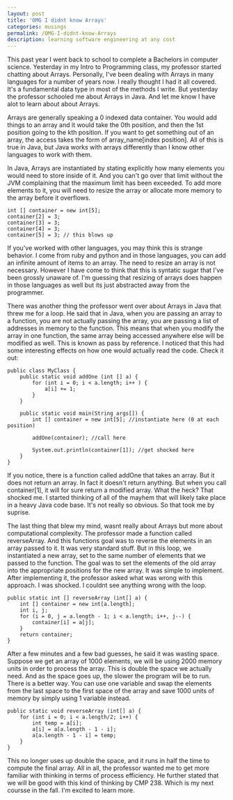 ```yaml
---
layout: post
title: 'OMG I didnt know Arrays'
categories: musings
permalink: /OMG-I-didnt-know-Arrays
description: learning software engineering at any cost
---
```


This past year I went back to school to complete a Bachelors in computer science. Yesterday in my Intro to Programming class, my professor started chatting about Arrays. Personally, I've been dealing with Arrays in many languages for a number of years now. I really thought I had it all covered. It's a fundamental data type in most of the methods I write. But yesterday the professor schooled me about Arrays in Java. And let me know I have alot to learn about about Arrays. 

Arrays are generally speaking a 0 indexed data container. You would add things to an array 
and it would take the 0th position, and then the 1st position going to the kth position. If you want to get something out of an array, the access takes the form of array_name[index position]. All of this is true in Java, but Java works with arrays differently than I know other languages to work with them.

In Java, Arrays are instantiated by stating explicitly how many elements you would need to store inside of it. And you can't go over that limit without the JVM complaining that the maximum limit has been exceeded. To add more elements to it, you will need to resize the array or allocate more memory to the array before it overflows.

```
int [] container = new int[5];
container[2] = 3;
container[3] = 3;
container[4] = 3;
container[5] = 3; // this blows up

```

If you've worked with other languages, you may think this is strange behavior. I come from ruby and python and in those languages, you can add an infinite amount of items to an array. 
The need to resize an array is not necessary. However I have come to think that this is syntatic sugar that I've been grossly unaware of. I'm guessing that resizing of arrays does happen in those languages as well but its just abstracted away from the programmer. 

There was another thing the professor went over about Arrays in Java that threw me for a loop. He said that in Java, when you are passing an array to a function, you are not actually passing the
array, you are passing a list of addresses in memory to the function. This means that 
when you modify the array in one function, the same array being accessed anywhere else 
will be modified as well. This is known as pass by reference. I noticed that this had some interesting effects on how one would actually read the code. Check it out:

```
public class MyClass {
    public static void addOne (int [] a) {
        for (int i = 0; i < a.length; i++ ) {
            a[i] += 1;
        }
    }

    public static void main(String args[]) {
        int [] container = new int[5]; //instantiate here (0 at each position)
     
        addOne(container); //call here

        System.out.println(container[1]); //get shocked here
    }
}
```

If you notice, there is a function called addOne that takes an array. But it does not return an array. 
In fact it doesn't return anything. But when you call container[1], it will for sure return a modified 
array. What the heck? That shocked me. I started thinking of all of the mayhem that will likely take 
place in a heavy Java code base. It's not really so obvious. So that took me by suprise. 


The last thing that blew my mind, wasnt really about Arrays but more about computational complexity. The professor made a function called reverseArray. And this functions goal was to reverse the elements in an array passed to it. It was very standard stuff. But in this loop, we instantiated a new array, set to the same number of elements that we passed to the function. The goal was to set the elements of the old array into the appropriate positions for the new array. It was simple to implement. After implementing it, the professor asked what was wrong with this approach. I was shocked. I couldnt see anything wrong with the loop.

```
public static int [] reverseArray (int[] a) {
    int [] container = new int[a.length];
    int i, j;
    for (i = 0, j = a.length - 1; i < a.length; i++, j--) {
        container[i] = a[j];
    }
    return container;
} 

```

After a few minutes and a few bad guesses, he said it was wasting space. Suppose we get an array of 1000 elements, we will be using 2000 memory units in order to process the array. This is double the space we actually need. And as the space goes up, the slower the program will be to run. There is a better way. You can use one variable and swap the elements from the last space to the first space of the array and save 1000 units of memory by simply using 1 variable instead. 

```
public static void reverseArray (int[] a) {
    for (int i = 0; i < a.length/2; i++) {
        int temp = a[i];
        a[i] = a[a.length - 1 - i];
        a[a.length - 1 - i] = temp;
    }
}
```

This no longer uses up double the space, and it runs in half the time to compute the final array.
All in all, the professor wanted me to get more familiar with thinking in terms of process efficiency.
He further stated that we will be good with this kind of thinking by CMP 238. Which is my next coursse in the fall. I'm excited to learn more.



